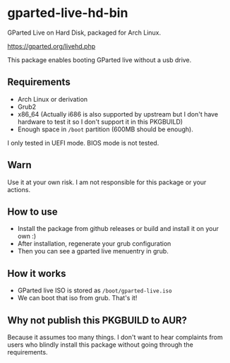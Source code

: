 # gparted-live-hd-bin

GParted Live on Hard Disk, packaged for Arch Linux.

https://gparted.org/livehd.php

This package enables booting GParted live without a usb drive.

## Requirements

- Arch Linux or derivation
- Grub2
- x86_64 (Actually i686 is also supported by upstream but I don't have hardware to test it so I don't support it in this PKGBUILD)
- Enough space in `/boot` partition (600MB should be enough).

I only tested in UEFI mode. BIOS mode is not tested.

## Warn

Use it at your own risk. I am not responsible for this package or your actions.

## How to use

- Install the package from github releases or build and install it on your own :)
- After installation, regenerate your grub configuration
- Then you can see a gparted live menuentry in grub.

## How it works

- GParted live ISO is stored as `/boot/gparted-live.iso`
- We can boot that iso from grub. That's it!

## Why not publish this PKGBUILD to AUR?

Because it assumes too many things.
I don't want to hear complaints from users who blindly install this package without going through the requirements.
